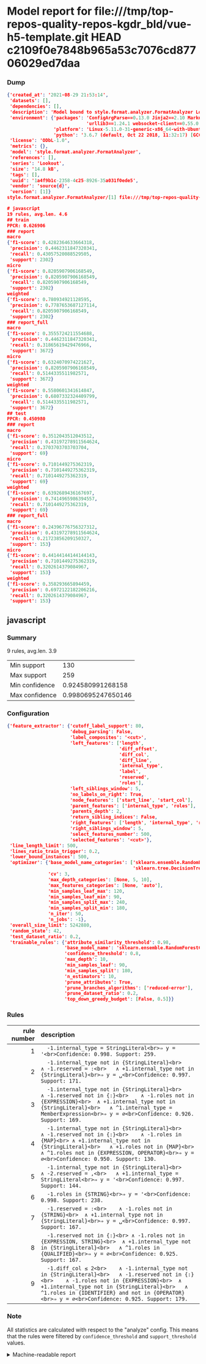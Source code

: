 # Model report for file:///tmp/top-repos-quality-repos-kgdr_bld/vue-h5-template.git HEAD c2109f0e7848b965a53c7076cd87706029ed7daa

### Dump

```json
{'created_at': '2021-08-29 21:53:14',
 'datasets': [],
 'dependencies': [],
 'description': 'Model bound to style.format.analyzer.FormatAnalyzer Lookout analyzer.',
 'environment': {'packages': 'ConfigArgParse==0.13.0 Jinja2==2.10 MarkupSafe==1.1.1 PyStemmer==1.3.0 PyYAML==5.1 Pympler==0.5 SQLAlchemy==1.2.10 SQLAlchemy-Utils==0.33.3 asdf==2.3.2 bblfsh==2.12.7 boto==2.49.0 boto3==1.9.130 botocore==1.12.130 cachetools==2.0.1 certifi==2019.3.9 chardet==3.0.4 clint==0.5.1 docker==3.7.0 docker-pycreds==0.4.0 dulwich==0.19.11 grpcio==1.19.0 grpcio-tools==1.19.0 humanfriendly==4.16.1 humanize==0.5.1 idna==2.8 jmespath==0.9.4 jsonschema==2.6.0 lookout-sdk==0.4.1 lookout-sdk-ml==0.19.0 lookout-style==0.2.0 lz4==2.1.6 modelforge==0.12.1 numpy==1.16.2 packaging==19.0 pandas==0.22.0 pip==19.0.3 protobuf==3.7.0 psycopg2-binary==2.7.5 pygtrie==2.3 pyparsing==2.3.1 python-dateutil==2.8.0 python-igraph==0.7.1.post6 pytz==2019.1 requests==2.21.0 requirements-parser==0.2.0 scikit-learn==0.20.1 scikit-optimize==0.5.2 scipy==1.2.1 semantic-version==2.6.0 setuptools==40.8.0 six==1.12.0 smart-open==1.8.1 sourced-ml==0.8.2 spdx==2.5.0 stringcase==1.2.0 tabulate==0.8.2 tqdm==4.31.1 '
                             'urllib3==1.24.1 websocket-client==0.55.0 xxhash==1.3.0',
                 'platform': 'Linux-5.11.0-31-generic-x86_64-with-Ubuntu-18.04-bionic',
                 'python': '3.6.7 (default, Oct 22 2018, 11:32:17) [GCC 8.2.0]'},
 'license': 'ODbL-1.0',
 'metrics': {},
 'model': 'style.format.analyzer.FormatAnalyzer',
 'references': [],
 'series': 'Lookout',
 'size': '14.8 kB',
 'tags': [],
 'uuid': '1a4f9b1c-2358-4c25-8926-35a031f0ede5',
 'vendor': 'source{d}',
 'version': [1]}
style.format.analyzer.FormatAnalyzer/[1] file:///tmp/top-repos-quality-repos-kgdr_bld/vue-h5-template.git c2109f0e7848b965a53c7076cd87706029ed7daa

# javascript
19 rules, avg.len. 4.6
## train
PPCR: 0.626906
### report
macro
{'f1-score': 0.4282364633664318,
 'precision': 0.4462311847320341,
 'recall': 0.43057520088529505,
 'support': 2302}
micro
{'f1-score': 0.8205907906168549,
 'precision': 0.8205907906168549,
 'recall': 0.8205907906168549,
 'support': 2302}
weighted
{'f1-score': 0.780934921128595,
 'precision': 0.7787653687127114,
 'recall': 0.8205907906168549,
 'support': 2302}
### report_full
macro
{'f1-score': 0.3555724211554688,
 'precision': 0.4462311847320341,
 'recall': 0.31865619429476966,
 'support': 3672}
micro
{'f1-score': 0.6324070974221627,
 'precision': 0.8205907906168549,
 'recall': 0.5144335511982571,
 'support': 3672}
weighted
{'f1-score': 0.5580601341614847,
 'precision': 0.6807332324409799,
 'recall': 0.5144335511982571,
 'support': 3672}
## test
PPCR: 0.450980
### report
macro
{'f1-score': 0.3512043512043512,
 'precision': 0.43197278911564624,
 'recall': 0.3703703703703704,
 'support': 69}
micro
{'f1-score': 0.7101449275362319,
 'precision': 0.7101449275362319,
 'recall': 0.7101449275362319,
 'support': 69}
weighted
{'f1-score': 0.6392689436167697,
 'precision': 0.7414965986394557,
 'recall': 0.7101449275362319,
 'support': 69}
### report_full
macro
{'f1-score': 0.24396776756327312,
 'precision': 0.43197278911564624,
 'recall': 0.21723856209150327,
 'support': 153}
micro
{'f1-score': 0.44144144144144143,
 'precision': 0.7101449275362319,
 'recall': 0.3202614379084967,
 'support': 153}
weighted
{'f1-score': 0.358293665894459,
 'precision': 0.6972122182206216,
 'recall': 0.3202614379084967,
 'support': 153}
```

## javascript
### Summary
9 rules, avg.len. 3.9

| | |
|-|-|
|Min support|130|
|Max support|259|
|Min confidence|0.924580991268158|
|Max confidence|0.9980695247650146|

### Configuration

```json
{'feature_extractor': {'cutoff_label_support': 80,
                       'debug_parsing': False,
                       'label_composites': '<cut>',
                       'left_features': ['length',
                                         'diff_offset',
                                         'diff_col',
                                         'diff_line',
                                         'internal_type',
                                         'label',
                                         'reserved',
                                         'roles'],
                       'left_siblings_window': 5,
                       'no_labels_on_right': True,
                       'node_features': ['start_line', 'start_col'],
                       'parent_features': ['internal_type', 'roles'],
                       'parents_depth': 2,
                       'return_sibling_indices': False,
                       'right_features': ['length', 'internal_type', 'reserved', 'roles'],
                       'right_siblings_window': 5,
                       'select_features_number': 500,
                       'selected_features': '<cut>'},
 'line_length_limit': 500,
 'lines_ratio_train_trigger': 0.2,
 'lower_bound_instances': 500,
 'optimizer': {'base_model_name_categories': ['sklearn.ensemble.RandomForestClassifier',
                                              'sklearn.tree.DecisionTreeClassifier'],
               'cv': 3,
               'max_depth_categories': [None, 5, 10],
               'max_features_categories': [None, 'auto'],
               'min_samples_leaf_max': 120,
               'min_samples_leaf_min': 90,
               'min_samples_split_max': 240,
               'min_samples_split_min': 180,
               'n_iter': 50,
               'n_jobs': -1},
 'overall_size_limit': 5242880,
 'random_state': 42,
 'test_dataset_ratio': 0.2,
 'trainable_rules': {'attribute_similarity_threshold': 0.98,
                     'base_model_name': 'sklearn.ensemble.RandomForestClassifier',
                     'confidence_threshold': 0.8,
                     'max_depth': 10,
                     'min_samples_leaf': 90,
                     'min_samples_split': 180,
                     'n_estimators': 10,
                     'prune_attributes': True,
                     'prune_branches_algorithms': ['reduced-error'],
                     'prune_dataset_ratio': 0.2,
                     'top_down_greedy_budget': [False, 0.5]}}
```

### Rules

| rule number | description |
|----:|:-----|
| 1 | `  -1.internal_type = StringLiteral<br>⇒ y = '<br>Confidence: 0.998. Support: 259.` |
| 2 | `  -1.internal_type not in {StringLiteral}<br>	∧ -1.reserved = :<br>	∧ +1.internal_type not in {StringLiteral}<br>⇒ y = ␣<br>Confidence: 0.997. Support: 171.` |
| 3 | `  -1.internal_type not in {StringLiteral}<br>	∧ -1.reserved not in {:}<br>	∧ -1.roles not in {EXPRESSION}<br>	∧ +1.internal_type not in {StringLiteral}<br>	∧ ^1.internal_type = MemberExpression<br>⇒ y = ∅<br>Confidence: 0.926. Support: 169.` |
| 4 | `  -1.internal_type not in {StringLiteral}<br>	∧ -1.reserved not in {:}<br>	∧ -1.roles in {MAP}<br>	∧ +1.internal_type not in {StringLiteral}<br>	∧ +1.roles not in {MAP}<br>	∧ ^1.roles not in {EXPRESSION, OPERATOR}<br>⇒ y = ∅<br>Confidence: 0.950. Support: 130.` |
| 5 | `  -1.internal_type not in {StringLiteral}<br>	∧ -2.reserved = ,<br>	∧ +1.internal_type = StringLiteral<br>⇒ y = '<br>Confidence: 0.997. Support: 144.` |
| 6 | `  -1.roles in {STRING}<br>⇒ y = '<br>Confidence: 0.998. Support: 238.` |
| 7 | `  -1.reserved = :<br>	∧ -1.roles not in {STRING}<br>	∧ +1.internal_type not in {StringLiteral}<br>⇒ y = ␣<br>Confidence: 0.997. Support: 167.` |
| 8 | `  -1.reserved not in {:}<br>	∧ -1.roles not in {EXPRESSION, STRING}<br>	∧ +1.internal_type not in {StringLiteral}<br>	∧ ^1.roles in {QUALIFIED}<br>⇒ y = ∅<br>Confidence: 0.925. Support: 167.` |
| 9 | `  -1.diff_col ≤ 2<br>	∧ -1.internal_type not in {StringLiteral}<br>	∧ -1.reserved not in {:}<br>	∧ -1.roles not in {EXPRESSION}<br>	∧ +1.internal_type not in {StringLiteral}<br>	∧ ^1.roles in {IDENTIFIER} and not in {OPERATOR}<br>⇒ y = ∅<br>Confidence: 0.925. Support: 179.` |

### Note
All statistics are calculated with respect to the "analyze" config. This means that the rules were filtered by
`confidence_threshold` and `support_threshold` values.

<details>
    <summary>Machine-readable report</summary>
```json
{"javascript": {"avg_rule_len": 3.888888888888889, "max_conf": 0.9980695247650146, "max_support": 259, "min_conf": 0.924580991268158, "min_support": 130, "num_rules": 9}}
```
</details>
